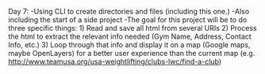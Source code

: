 Day 7:
-Using CLI to create directories and files (including this one.)
-Also including the start of a side project
	-The goal for this project will be to do three specific things:
			1) Read and save all html from several URIs
			2) Process the html to extract the relevant info needed (Gym Name, Address, Contact Info, etc.)
			3) Loop through that info and display it on a map (Google maps, maybe OpenLayers) for a better user experience than the current map (e.g. http://www.teamusa.org/usa-weightlifting/clubs-lwc/find-a-club)

